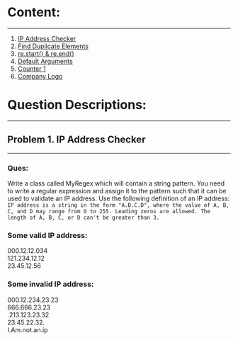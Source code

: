 # Content:  
---
1. [IP Address Checker](https://github.com/ironsubhajit/ALL_PYTHON/blob/main/CB_CompetativeProgramming/Hackerrank_prog_sol_hint/ipAddCheck.py)  
2. [Find Duplicate Elements](https://github.com/ironsubhajit/ALL_PYTHON/blob/main/CB_CompetativeProgramming/Hackerrank_prog_sol_hint/findDuplicateInArray.py)
3. [re.start() & re.end()](https://github.com/ironsubhajit/ALL_PYTHON/blob/main/CB_CompetativeProgramming/Hackerrank_prog_sol_hint/regex.py)
4. [Default Arguments](https://github.com/ironsubhajit/ALL_PYTHON/blob/main/CB_CompetativeProgramming/Hackerrank_prog_sol_hint/default_args.py)
5. [Counter 1](https://github.com/ironsubhajit/ALL_PYTHON/blob/main/CB_CompetativeProgramming/Hackerrank_prog_sol_hint/counter.py)
6. [Company Logo](https://github.com/ironsubhajit/ALL_PYTHON/blob/main/CB_CompetativeProgramming/Hackerrank_prog_sol_hint/company_logo.py)

# Question Descriptions:  
---
## Problem 1. IP Address Checker
---
### Ques:  
Write a class called MyRegex which will contain a string pattern. You need to write a regular expression and assign it to the pattern such that it can be used to validate an IP address. Use the following definition of an IP address:  
`IP address is a string in the form "A.B.C.D", where the value of A, B, C, and D may range from 0 to 255. Leading zeros are allowed. The length of A, B, C, or D can't be greater than 3.`  
### Some valid IP address:  
000.12.12.034  
121.234.12.12  
23.45.12.56  
### Some invalid IP address:  
000.12.234.23.23  
666.666.23.23  
.213.123.23.32  
23.45.22.32.  
I.Am.not.an.ip  
